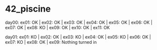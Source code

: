 # 42_piscine

day00: ex01: OK | ex02: OK | ex03: OK | ex04: OK | ex05: OK | ex06: OK | ex07: OK | ex08: KO | ex09: OK | ex10: OK | ex11: OK

day01: ex01: KO | ex02: OK | ex03: KO | ex04: OK | ex05: KO | ex06: OK | ex07: KO | ex08: OK | ex09: Nothing turned in
